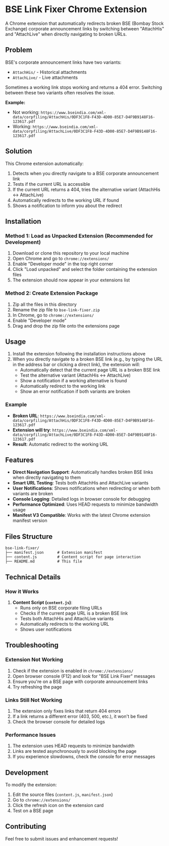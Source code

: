 # BSE Link Fixer Chrome Extension

A Chrome extension that automatically redirects broken BSE (Bombay Stock Exchange) corporate announcement links by switching between "AttachHis" and "AttachLive" when directly navigating to broken URLs.

## Problem

BSE's corporate announcement links have two variants:
- `AttachHis/` - Historical attachments
- `AttachLive/` - Live attachments

Sometimes a working link stops working and returns a 404 error. Switching between these two variants often resolves the issue.

**Example:**
- Not working: `https://www.bseindia.com/xml-data/corpfiling/AttachHis/0DF3C1F8-F43D-4D00-85E7-D4F9B9148F16-123617.pdf`
- Working: `https://www.bseindia.com/xml-data/corpfiling/AttachLive/0DF3C1F8-F43D-4D00-85E7-D4F9B9148F16-123617.pdf`

## Solution

This Chrome extension automatically:
1. Detects when you directly navigate to a BSE corporate announcement link
2. Tests if the current URL is accessible
3. If the current URL returns a 404, tries the alternative variant (AttachHis ↔ AttachLive)
4. Automatically redirects to the working URL if found
5. Shows a notification to inform you about the redirect

## Installation

### Method 1: Load as Unpacked Extension (Recommended for Development)

1. Download or clone this repository to your local machine
2. Open Chrome and go to `chrome://extensions/`
3. Enable "Developer mode" in the top right corner
4. Click "Load unpacked" and select the folder containing the extension files
5. The extension should now appear in your extensions list

### Method 2: Create Extension Package

1. Zip all the files in this directory
2. Rename the zip file to `bse-link-fixer.zip`
3. In Chrome, go to `chrome://extensions/`
4. Enable "Developer mode"
5. Drag and drop the zip file onto the extensions page

## Usage

1. Install the extension following the installation instructions above
2. When you directly navigate to a broken BSE link (e.g., by typing the URL in the address bar or clicking a direct link), the extension will:
   - Automatically detect that the current page URL is a broken BSE link
   - Test the alternative variant (AttachHis ↔ AttachLive)
   - Show a notification if a working alternative is found
   - Automatically redirect to the working link
   - Show an error notification if both variants are broken

### Example

- **Broken URL**: `https://www.bseindia.com/xml-data/corpfiling/AttachHis/0DF3C1F8-F43D-4D00-85E7-D4F9B9148F16-123617.pdf`
- **Extension will try**: `https://www.bseindia.com/xml-data/corpfiling/AttachLive/0DF3C1F8-F43D-4D00-85E7-D4F9B9148F16-123617.pdf`
- **Result**: Automatic redirect to the working URL

## Features

- **Direct Navigation Support**: Automatically handles broken BSE links when directly navigating to them
- **Smart URL Testing**: Tests both AttachHis and AttachLive variants
- **User Notifications**: Shows notifications when redirecting or when both variants are broken
- **Console Logging**: Detailed logs in browser console for debugging
- **Performance Optimized**: Uses HEAD requests to minimize bandwidth usage
- **Manifest V3 Compatible**: Works with the latest Chrome extension manifest version

## Files Structure

```
bse-link-fixer/
├── manifest.json      # Extension manifest
├── content.js         # Content script for page interaction
├── README.md          # This file
```

## Technical Details

### How it Works

1. **Content Script (`content.js`)**:
   - Runs only on BSE corporate filing URLs
   - Checks if the current page URL is a broken BSE link
   - Tests both AttachHis and AttachLive variants
   - Automatically redirects to the working URL
   - Shows user notifications

## Troubleshooting

### Extension Not Working

1. Check if the extension is enabled in `chrome://extensions/`
2. Open browser console (F12) and look for "BSE Link Fixer" messages
3. Ensure you're on a BSE page with corporate announcement links
4. Try refreshing the page

### Links Still Not Working

1. The extension only fixes links that return 404 errors
2. If a link returns a different error (403, 500, etc.), it won't be fixed
3. Check the browser console for detailed logs

### Performance Issues

1. The extension uses HEAD requests to minimize bandwidth
2. Links are tested asynchronously to avoid blocking the page
3. If you experience slowdowns, check the console for error messages

## Development

To modify the extension:

1. Edit the source files (`content.js`, `manifest.json`)
2. Go to `chrome://extensions/`
3. Click the refresh icon on the extension card
4. Test on a BSE page

## Contributing

Feel free to submit issues and enhancement requests!
